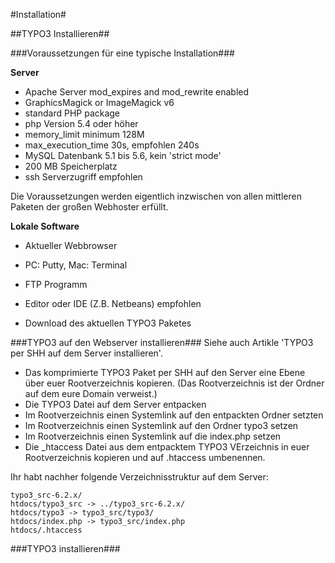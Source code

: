 #Installation#

##TYPO3 Installieren##

###Voraussetzungen für eine typische Installation###

**Server**
* Apache Server mod_expires and mod_rewrite enabled
* GraphicsMagick or ImageMagick v6
* standard PHP package
 * php Version 5.4 oder höher
  * memory_limit minimum 128M
  * max_execution_time 30s, empfohlen 240s
* MySQL Datenbank 5.1 bis 5.6, kein 'strict mode'
* 200 MB Speicherplatz
* ssh Serverzugriff empfohlen

Die Voraussetzungen werden eigentlich inzwischen von allen mittleren Paketen der großen Webhoster erfüllt.

**Lokale Software**
* Aktueller Webbrowser
* PC: Putty, Mac: Terminal
* FTP Programm
* Editor oder IDE (Z.B. Netbeans) empfohlen

* Download des aktuellen TYPO3 Paketes

###TYPO3 auf den Webserver installieren###
Siehe auch Artikle 'TYPO3 per SHH auf dem Server installieren'.

* Das komprimierte TYPO3 Paket per SHH auf den Server eine Ebene über euer Rootverzeichnis kopieren.
(Das Rootverzeichnis ist der Ordner auf dem eure Domain verweist.)
* Die TYPO3 Datei auf dem Server entpacken
* Im Rootverzeichnis einen Systemlink auf den entpackten Ordner setzten
* Im Rootverzeichnis einen Systemlink auf den Ordner typo3 setzen
* Im Rootverzeichnis einen Systemlink auf die index.php setzen
* Die _htaccess Datei aus dem entpacktem TYPO3 VErzeichnis in euer Rootverzeichnis kopieren und auf .htaccess umbenennen.
 

Ihr habt nachher folgende Verzeichnisstruktur auf dem Server:
  
    typo3_src-6.2.x/
    htdocs/typo3_src -> ../typo3_src-6.2.x/
    htdocs/typo3 -> typo3_src/typo3/
    htdocs/index.php -> typo3_src/index.php
    htdocs/.htaccess


###TYPO3 installieren###
